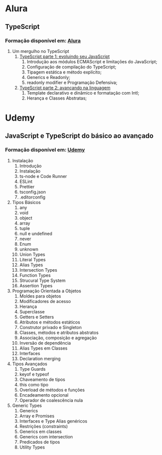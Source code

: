 # Alura
## TypeScript
### Formação disponível em: [Alura](https://cursos.alura.com.br/formacao-typescript)
1. Um mergulho no TypeScript
   1. [TypeScript parte 1: evoluindo seu JavaScript](https://cursos.alura.com.br/course/typescript-evoluindo-javascript)
      1. Introdução aos módulos ECMAScript e limitações do JavaScript;
      2. Configuração de compilação do TypeScript;
      3. Tipagem estática e método explícito;
      4. Generics e Readonly;
      5. readonly modifier e Programação Defensiva;
   2. [TypeScript parte 2: avançando na linguagem](https://cursos.alura.com.br/course/typescript-avancando-linguagem)
      1. Template declarativo e dinâmico e formatação com Intl;
      2. Herança e Classes Abstratas;

# Udemy
## JavaScript e TypeScript do básico ao avançado
### Formação disponível em: [Udemy](https://www.udemy.com/course/curso-de-javascript-moderno-do-basico-ao-avancado/)
1. Instalação
   1. Introdução
   2. Instalação
   3. ts-node e Code Runner
   4. ESLint
   5. Prettier
   6. tsconfig.json
   7. .editorconfig
2. Tipos Básicos
   1. any
   2. void
   3. object
   4. array
   5. tuple
   6. null e undefined
   7. never
   8. Enum
   9. unknown
   10. Union Types
   11. Literal Types
   12. Alias Types
   13. Intersection Types
   14. Function Types
   15. Strucural Type System
   16. Assertion Types
3. Programação Orientada a Objetos
   1. Moldes para objetos
   2. Modificadores de acesso
   3. Herança
   4. Superclasse
   5. Getters e Setters
   6. Atributos e métodos estáticos
   7. Construtor privado e Singleton
   8. Classes, métodos e atributos abstratos
   9. Associação, composição e agregação
   10. Inversão de dependência
   11. Alias Types em Classes
   12. Interfaces
   13. Declaration merging
4. Tipos Avançados
   1. Type Guards
   2. keyof e typeof
   3. Chaveamento de tipos
   4. this como tipo
   5. Overload de métodos e funções
   6. Encadeamento opcional
   7. Operador de coalescência nula
5. Generic Types
   1. Generics
   2. Array e Promises
   3. Interfaces e Type Alias genéricos
   4. Restrições (constraints)
   5. Generics em classes
   6. Generics com intersection
   7. Predicados de tipos
   8. Utility Types